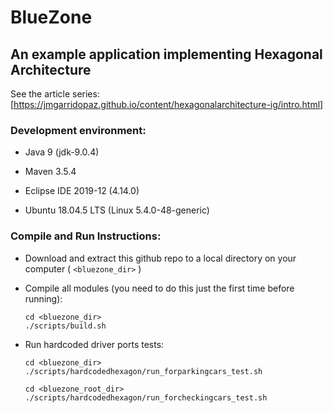 # BlueZone
## An example application implementing Hexagonal Architecture

See the article series: [https://jmgarridopaz.github.io/content/hexagonalarchitecture-ig/intro.html]

### Development environment:

- Java 9 (jdk-9.0.4)

- Maven 3.5.4

- Eclipse IDE 2019-12 (4.14.0)

- Ubuntu 18.04.5 LTS (Linux 5.4.0-48-generic)

### Compile and Run Instructions:

- Download and extract this github repo to a local directory on your computer ( `<bluezone_dir>` )

- Compile all modules (you need to do this just the first time before running):
  
  ~~~
  cd <bluezone_dir>
  ./scripts/build.sh
  ~~~

- Run hardcoded driver ports tests:
  
  ~~~
  cd <bluezone_dir>
  ./scripts/hardcodedhexagon/run_forparkingcars_test.sh
  ~~~
  
  ~~~
  cd <bluezone_root_dir>
  ./scripts/hardcodedhexagon/run_forcheckingcars_test.sh
  ~~~
